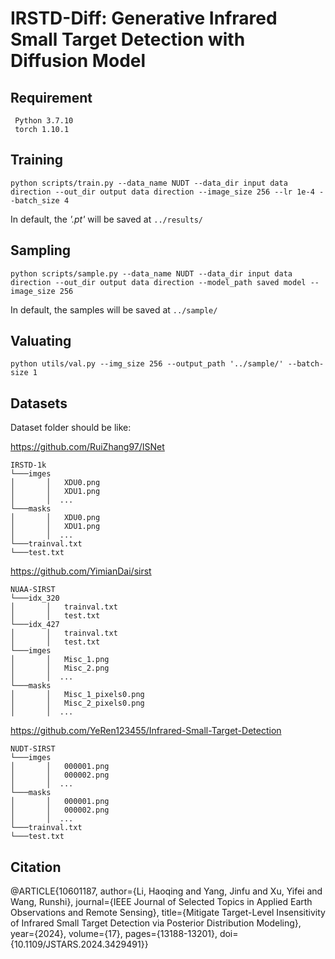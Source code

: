 
# IRSTD-Diff: Generative Infrared Small Target Detection with Diffusion Model

## Requirement
     Python 3.7.10
     torch 1.10.1

## Training

``python scripts/train.py --data_name NUDT --data_dir input data direction --out_dir output data direction --image_size 256 --lr 1e-4 --batch_size 4``

In default, the _'.pt'_ will be saved at `` ../results/ `` 

## Sampling

``python scripts/sample.py --data_name NUDT --data_dir input data direction --out_dir output data direction --model_path saved model --image_size 256``

In default, the samples will be saved at `` ../sample/ `` 

## Valuating

``python utils/val.py --img_size 256 --output_path '../sample/' --batch-size 1``


## Datasets
Dataset folder should be like:

https://github.com/RuiZhang97/ISNet
~~~
IRSTD-1k
└───imges
│       │   XDU0.png
│       │   XDU1.png
│       │  ...
└───masks
│       │   XDU0.png
│       │   XDU1.png
│       │  ...
└───trainval.txt
└───test.txt
~~~
https://github.com/YimianDai/sirst
~~~
NUAA-SIRST
└───idx_320
│       │   trainval.txt
│       │   test.txt
└───idx_427
│       │   trainval.txt
│       │   test.txt
└───imges
│       │   Misc_1.png
│       │   Misc_2.png
│       │  ...
└───masks
│       │   Misc_1_pixels0.png
│       │   Misc_2_pixels0.png
│       │  ...
~~~
https://github.com/YeRen123455/Infrared-Small-Target-Detection
~~~
NUDT-SIRST
└───imges
│       │   000001.png
│       │   000002.png
│       │  ...
└───masks
│       │   000001.png
│       │   000002.png
│       │  ...
└───trainval.txt
└───test.txt
~~~


## Citation

@ARTICLE{10601187,
  author={Li, Haoqing and Yang, Jinfu and Xu, Yifei and Wang, Runshi},
  journal={IEEE Journal of Selected Topics in Applied Earth Observations and Remote Sensing}, 
  title={Mitigate Target-Level Insensitivity of Infrared Small Target Detection via Posterior Distribution Modeling}, 
  year={2024},
  volume={17},
  pages={13188-13201},
  doi={10.1109/JSTARS.2024.3429491}}
